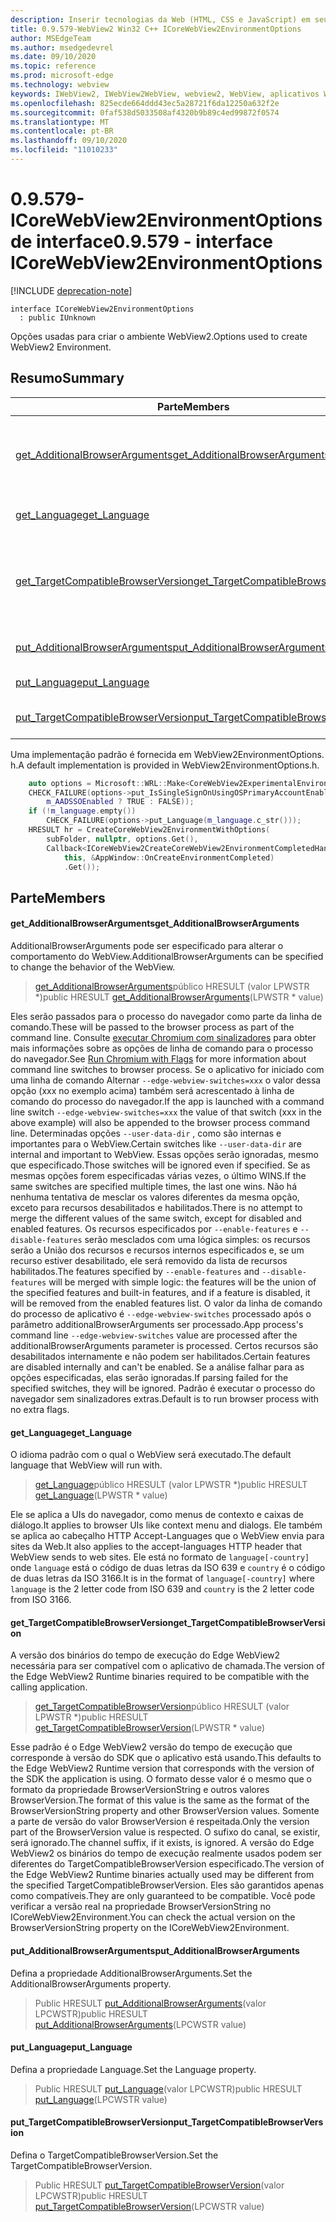 ```yaml
---
description: Inserir tecnologias da Web (HTML, CSS e JavaScript) em seus aplicativos nativos com o controle WebView2 do Microsoft Edge
title: 0.9.579-WebView2 Win32 C++ ICoreWebView2EnvironmentOptions
author: MSEdgeTeam
ms.author: msedgedevrel
ms.date: 09/10/2020
ms.topic: reference
ms.prod: microsoft-edge
ms.technology: webview
keywords: IWebView2, IWebView2WebView, webview2, WebView, aplicativos Win32, Win32, Edge, ICoreWebView2, ICoreWebView2Controller, controle do navegador, HTML Edge, ICoreWebView2EnvironmentOptions
ms.openlocfilehash: 825ecde664ddd43ec5a28721f6da12250a632f2e
ms.sourcegitcommit: 0faf538d5033508af4320b9b89c4ed99872f0574
ms.translationtype: MT
ms.contentlocale: pt-BR
ms.lasthandoff: 09/10/2020
ms.locfileid: "11010233"
---
```

# <span data-ttu-id="ff7cd-104">0.9.579-ICoreWebView2EnvironmentOptions de interface</span><span class="sxs-lookup"><span data-stu-id="ff7cd-104">0.9.579 - interface ICoreWebView2EnvironmentOptions</span></span> 

[!INCLUDE [deprecation-note](../../includes/deprecation-note.md)]

```
interface ICoreWebView2EnvironmentOptions
  : public IUnknown
```

<span data-ttu-id="ff7cd-105">Opções usadas para criar o ambiente WebView2.</span><span class="sxs-lookup"><span data-stu-id="ff7cd-105">Options used to create WebView2 Environment.</span></span>

## <span data-ttu-id="ff7cd-106">Resumo</span><span class="sxs-lookup"><span data-stu-id="ff7cd-106">Summary</span></span>

 <span data-ttu-id="ff7cd-107">Parte</span><span class="sxs-lookup"><span data-stu-id="ff7cd-107">Members</span></span>                        | <span data-ttu-id="ff7cd-108">Descrições</span><span class="sxs-lookup"><span data-stu-id="ff7cd-108">Descriptions</span></span>
--------------------------------|---------------------------------------------
[<span data-ttu-id="ff7cd-109">get_AdditionalBrowserArguments</span><span class="sxs-lookup"><span data-stu-id="ff7cd-109">get_AdditionalBrowserArguments</span></span>](#get_additionalbrowserarguments) | <span data-ttu-id="ff7cd-110">AdditionalBrowserArguments pode ser especificado para alterar o comportamento do WebView.</span><span class="sxs-lookup"><span data-stu-id="ff7cd-110">AdditionalBrowserArguments can be specified to change the behavior of the WebView.</span></span>
[<span data-ttu-id="ff7cd-111">get_Language</span><span class="sxs-lookup"><span data-stu-id="ff7cd-111">get_Language</span></span>](#get_language) | <span data-ttu-id="ff7cd-112">O idioma padrão com o qual o WebView será executado.</span><span class="sxs-lookup"><span data-stu-id="ff7cd-112">The default language that WebView will run with.</span></span>
[<span data-ttu-id="ff7cd-113">get_TargetCompatibleBrowserVersion</span><span class="sxs-lookup"><span data-stu-id="ff7cd-113">get_TargetCompatibleBrowserVersion</span></span>](#get_targetcompatiblebrowserversion) | <span data-ttu-id="ff7cd-114">A versão dos binários do tempo de execução do Edge WebView2 necessária para ser compatível com o aplicativo de chamada.</span><span class="sxs-lookup"><span data-stu-id="ff7cd-114">The version of the Edge WebView2 Runtime binaries required to be compatible with the calling application.</span></span>
[<span data-ttu-id="ff7cd-115">put_AdditionalBrowserArguments</span><span class="sxs-lookup"><span data-stu-id="ff7cd-115">put_AdditionalBrowserArguments</span></span>](#put_additionalbrowserarguments) | <span data-ttu-id="ff7cd-116">Defina a propriedade AdditionalBrowserArguments.</span><span class="sxs-lookup"><span data-stu-id="ff7cd-116">Set the AdditionalBrowserArguments property.</span></span>
[<span data-ttu-id="ff7cd-117">put_Language</span><span class="sxs-lookup"><span data-stu-id="ff7cd-117">put_Language</span></span>](#put_language) | <span data-ttu-id="ff7cd-118">Defina a propriedade Language.</span><span class="sxs-lookup"><span data-stu-id="ff7cd-118">Set the Language property.</span></span>
[<span data-ttu-id="ff7cd-119">put_TargetCompatibleBrowserVersion</span><span class="sxs-lookup"><span data-stu-id="ff7cd-119">put_TargetCompatibleBrowserVersion</span></span>](#put_targetcompatiblebrowserversion) | <span data-ttu-id="ff7cd-120">Defina o TargetCompatibleBrowserVersion.</span><span class="sxs-lookup"><span data-stu-id="ff7cd-120">Set the TargetCompatibleBrowserVersion.</span></span>

<span data-ttu-id="ff7cd-121">Uma implementação padrão é fornecida em WebView2EnvironmentOptions. h.</span><span class="sxs-lookup"><span data-stu-id="ff7cd-121">A default implementation is provided in WebView2EnvironmentOptions.h.</span></span>

```cpp
    auto options = Microsoft::WRL::Make<CoreWebView2ExperimentalEnvironmentOptions>();
    CHECK_FAILURE(options->put_IsSingleSignOnUsingOSPrimaryAccountEnabled(
        m_AADSSOEnabled ? TRUE : FALSE));
    if (!m_language.empty())
        CHECK_FAILURE(options->put_Language(m_language.c_str()));
    HRESULT hr = CreateCoreWebView2EnvironmentWithOptions(
        subFolder, nullptr, options.Get(),
        Callback<ICoreWebView2CreateCoreWebView2EnvironmentCompletedHandler>(
            this, &AppWindow::OnCreateEnvironmentCompleted)
            .Get());
```

## <span data-ttu-id="ff7cd-122">Parte</span><span class="sxs-lookup"><span data-stu-id="ff7cd-122">Members</span></span>

#### <span data-ttu-id="ff7cd-123">get_AdditionalBrowserArguments</span><span class="sxs-lookup"><span data-stu-id="ff7cd-123">get_AdditionalBrowserArguments</span></span> 

<span data-ttu-id="ff7cd-124">AdditionalBrowserArguments pode ser especificado para alterar o comportamento do WebView.</span><span class="sxs-lookup"><span data-stu-id="ff7cd-124">AdditionalBrowserArguments can be specified to change the behavior of the WebView.</span></span>

> <span data-ttu-id="ff7cd-125">[get_AdditionalBrowserArguments](#get_additionalbrowserarguments)público HRESULT (valor LPWSTR \*)</span><span class="sxs-lookup"><span data-stu-id="ff7cd-125">public HRESULT [get_AdditionalBrowserArguments](#get_additionalbrowserarguments)(LPWSTR \* value)</span></span>

<span data-ttu-id="ff7cd-126">Eles serão passados para o processo do navegador como parte da linha de comando.</span><span class="sxs-lookup"><span data-stu-id="ff7cd-126">These will be passed to the browser process as part of the command line.</span></span> <span data-ttu-id="ff7cd-127">Consulte [executar Chromium com sinalizadores](https://aka.ms/RunChromiumWithFlags) para obter mais informações sobre as opções de linha de comando para o processo do navegador.</span><span class="sxs-lookup"><span data-stu-id="ff7cd-127">See [Run Chromium with Flags](https://aka.ms/RunChromiumWithFlags) for more information about command line switches to browser process.</span></span> <span data-ttu-id="ff7cd-128">Se o aplicativo for iniciado com uma linha de comando Alternar `--edge-webview-switches=xxx` o valor dessa opção (xxx no exemplo acima) também será acrescentado à linha de comando do processo do navegador.</span><span class="sxs-lookup"><span data-stu-id="ff7cd-128">If the app is launched with a command line switch `--edge-webview-switches=xxx` the value of that switch (xxx in the above example) will also be appended to the browser process command line.</span></span> <span data-ttu-id="ff7cd-129">Determinadas opções `--user-data-dir` , como são internas e importantes para o WebView.</span><span class="sxs-lookup"><span data-stu-id="ff7cd-129">Certain switches like `--user-data-dir` are internal and important to WebView.</span></span> <span data-ttu-id="ff7cd-130">Essas opções serão ignoradas, mesmo que especificado.</span><span class="sxs-lookup"><span data-stu-id="ff7cd-130">Those switches will be ignored even if specified.</span></span> <span data-ttu-id="ff7cd-131">Se as mesmas opções forem especificadas várias vezes, o último WINS.</span><span class="sxs-lookup"><span data-stu-id="ff7cd-131">If the same switches are specified multiple times, the last one wins.</span></span> <span data-ttu-id="ff7cd-132">Não há nenhuma tentativa de mesclar os valores diferentes da mesma opção, exceto para recursos desabilitados e habilitados.</span><span class="sxs-lookup"><span data-stu-id="ff7cd-132">There is no attempt to merge the different values of the same switch, except for disabled and enabled features.</span></span> <span data-ttu-id="ff7cd-133">Os recursos especificados por `--enable-features` e `--disable-features` serão mesclados com uma lógica simples: os recursos serão a União dos recursos e recursos internos especificados e, se um recurso estiver desabilitado, ele será removido da lista de recursos habilitados.</span><span class="sxs-lookup"><span data-stu-id="ff7cd-133">The features specified by `--enable-features` and `--disable-features` will be merged with simple logic: the features will be the union of the specified features and built-in features, and if a feature is disabled, it will be removed from the enabled features list.</span></span> <span data-ttu-id="ff7cd-134">O valor da linha de comando do processo de aplicativo é `--edge-webview-switches` processado após o parâmetro additionalBrowserArguments ser processado.</span><span class="sxs-lookup"><span data-stu-id="ff7cd-134">App process's command line `--edge-webview-switches` value are processed after the additionalBrowserArguments parameter is processed.</span></span> <span data-ttu-id="ff7cd-135">Certos recursos são desabilitados internamente e não podem ser habilitados.</span><span class="sxs-lookup"><span data-stu-id="ff7cd-135">Certain features are disabled internally and can't be enabled.</span></span> <span data-ttu-id="ff7cd-136">Se a análise falhar para as opções especificadas, elas serão ignoradas.</span><span class="sxs-lookup"><span data-stu-id="ff7cd-136">If parsing failed for the specified switches, they will be ignored.</span></span> <span data-ttu-id="ff7cd-137">Padrão é executar o processo do navegador sem sinalizadores extras.</span><span class="sxs-lookup"><span data-stu-id="ff7cd-137">Default is to run browser process with no extra flags.</span></span>

#### <span data-ttu-id="ff7cd-138">get_Language</span><span class="sxs-lookup"><span data-stu-id="ff7cd-138">get_Language</span></span> 

<span data-ttu-id="ff7cd-139">O idioma padrão com o qual o WebView será executado.</span><span class="sxs-lookup"><span data-stu-id="ff7cd-139">The default language that WebView will run with.</span></span>

> <span data-ttu-id="ff7cd-140">[get_Language](#get_language)público HRESULT (valor LPWSTR \*)</span><span class="sxs-lookup"><span data-stu-id="ff7cd-140">public HRESULT [get_Language](#get_language)(LPWSTR \* value)</span></span>

<span data-ttu-id="ff7cd-141">Ele se aplica a UIs do navegador, como menus de contexto e caixas de diálogo.</span><span class="sxs-lookup"><span data-stu-id="ff7cd-141">It applies to browser UIs like context menu and dialogs.</span></span> <span data-ttu-id="ff7cd-142">Ele também se aplica ao cabeçalho HTTP Accept-Languages que o WebView envia para sites da Web.</span><span class="sxs-lookup"><span data-stu-id="ff7cd-142">It also applies to the accept-languages HTTP header that WebView sends to web sites.</span></span> <span data-ttu-id="ff7cd-143">Ele está no formato de `language[-country]` onde `language` está o código de duas letras da ISO 639 e `country` é o código de duas letras da ISO 3166.</span><span class="sxs-lookup"><span data-stu-id="ff7cd-143">It is in the format of `language[-country]` where `language` is the 2 letter code from ISO 639 and `country` is the 2 letter code from ISO 3166.</span></span>

#### <span data-ttu-id="ff7cd-144">get_TargetCompatibleBrowserVersion</span><span class="sxs-lookup"><span data-stu-id="ff7cd-144">get_TargetCompatibleBrowserVersion</span></span> 

<span data-ttu-id="ff7cd-145">A versão dos binários do tempo de execução do Edge WebView2 necessária para ser compatível com o aplicativo de chamada.</span><span class="sxs-lookup"><span data-stu-id="ff7cd-145">The version of the Edge WebView2 Runtime binaries required to be compatible with the calling application.</span></span>

> <span data-ttu-id="ff7cd-146">[get_TargetCompatibleBrowserVersion](#get_targetcompatiblebrowserversion)público HRESULT (valor LPWSTR \*)</span><span class="sxs-lookup"><span data-stu-id="ff7cd-146">public HRESULT [get_TargetCompatibleBrowserVersion](#get_targetcompatiblebrowserversion)(LPWSTR \* value)</span></span>

<span data-ttu-id="ff7cd-147">Esse padrão é o Edge WebView2 versão do tempo de execução que corresponde à versão do SDK que o aplicativo está usando.</span><span class="sxs-lookup"><span data-stu-id="ff7cd-147">This defaults to the Edge WebView2 Runtime version that corresponds with the version of the SDK the application is using.</span></span> <span data-ttu-id="ff7cd-148">O formato desse valor é o mesmo que o formato da propriedade BrowserVersionString e outros valores BrowserVersion.</span><span class="sxs-lookup"><span data-stu-id="ff7cd-148">The format of this value is the same as the format of the BrowserVersionString property and other BrowserVersion values.</span></span> <span data-ttu-id="ff7cd-149">Somente a parte de versão do valor BrowserVersion é respeitada.</span><span class="sxs-lookup"><span data-stu-id="ff7cd-149">Only the version part of the BrowserVersion value is respected.</span></span> <span data-ttu-id="ff7cd-150">O sufixo do canal, se existir, será ignorado.</span><span class="sxs-lookup"><span data-stu-id="ff7cd-150">The channel suffix, if it exists, is ignored.</span></span> <span data-ttu-id="ff7cd-151">A versão do Edge WebView2 os binários do tempo de execução realmente usados podem ser diferentes do TargetCompatibleBrowserVersion especificado.</span><span class="sxs-lookup"><span data-stu-id="ff7cd-151">The version of the Edge WebView2 Runtime binaries actually used may be different from the specified TargetCompatibleBrowserVersion.</span></span> <span data-ttu-id="ff7cd-152">Eles são garantidos apenas como compatíveis.</span><span class="sxs-lookup"><span data-stu-id="ff7cd-152">They are only guaranteed to be compatible.</span></span> <span data-ttu-id="ff7cd-153">Você pode verificar a versão real na propriedade BrowserVersionString no ICoreWebView2Environment.</span><span class="sxs-lookup"><span data-stu-id="ff7cd-153">You can check the actual version on the BrowserVersionString property on the ICoreWebView2Environment.</span></span>

#### <span data-ttu-id="ff7cd-154">put_AdditionalBrowserArguments</span><span class="sxs-lookup"><span data-stu-id="ff7cd-154">put_AdditionalBrowserArguments</span></span> 

<span data-ttu-id="ff7cd-155">Defina a propriedade AdditionalBrowserArguments.</span><span class="sxs-lookup"><span data-stu-id="ff7cd-155">Set the AdditionalBrowserArguments property.</span></span>

> <span data-ttu-id="ff7cd-156">Public HRESULT [put_AdditionalBrowserArguments](#put_additionalbrowserarguments)(valor LPCWSTR)</span><span class="sxs-lookup"><span data-stu-id="ff7cd-156">public HRESULT [put_AdditionalBrowserArguments](#put_additionalbrowserarguments)(LPCWSTR value)</span></span>

#### <span data-ttu-id="ff7cd-157">put_Language</span><span class="sxs-lookup"><span data-stu-id="ff7cd-157">put_Language</span></span> 

<span data-ttu-id="ff7cd-158">Defina a propriedade Language.</span><span class="sxs-lookup"><span data-stu-id="ff7cd-158">Set the Language property.</span></span>

> <span data-ttu-id="ff7cd-159">Public HRESULT [put_Language](#put_language)(valor LPCWSTR)</span><span class="sxs-lookup"><span data-stu-id="ff7cd-159">public HRESULT [put_Language](#put_language)(LPCWSTR value)</span></span>

#### <span data-ttu-id="ff7cd-160">put_TargetCompatibleBrowserVersion</span><span class="sxs-lookup"><span data-stu-id="ff7cd-160">put_TargetCompatibleBrowserVersion</span></span> 

<span data-ttu-id="ff7cd-161">Defina o TargetCompatibleBrowserVersion.</span><span class="sxs-lookup"><span data-stu-id="ff7cd-161">Set the TargetCompatibleBrowserVersion.</span></span>

> <span data-ttu-id="ff7cd-162">Public HRESULT [put_TargetCompatibleBrowserVersion](#put_targetcompatiblebrowserversion)(valor LPCWSTR)</span><span class="sxs-lookup"><span data-stu-id="ff7cd-162">public HRESULT [put_TargetCompatibleBrowserVersion](#put_targetcompatiblebrowserversion)(LPCWSTR value)</span></span>

